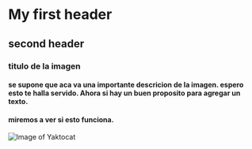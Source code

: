 # My first header
## second header
### titulo de la imagen

#### se supone que aca va una importante descricion de la imagen. espero esto te halla servido. Ahora si hay un buen proposito para agregar un texto.
#### miremos a ver si esto funciona.

![Image of Yaktocat](https://octodex.github.com/images/yaktocat.png)
